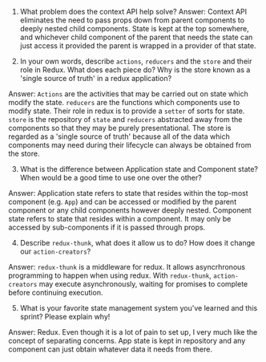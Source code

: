 1. What problem does the context API help solve?
Answer: Context API eliminates the need to pass props down from parent components to deeply nested child components. State is kept at the top somewhere, and whichever child component of the parent that needs the state can just access it provided the parent is wrapped in a provider of that state.

2. In your own words, describe `actions`, `reducers` and the `store` and their role in Redux. What does each piece do? Why is the store known as a 'single source of truth' in a redux application?

Answer: `Actions` are the activities that may be carried out on state which modify the state. `reducers` are the functions which components use to modify state. Their role in redux is to provide a `setter` of sorts for state. `store` is the repository of `state` and `reducers` abstracted away from the components so that they may be purely presentational. The store is regarded as a 'single source of truth' because all of the data which components may need during their lifecycle can always be obtained from the store.

3. What is the difference between Application state and Component state? When would be a good time to use one over the other?

Answer: Application state refers to state that resides within the top-most component (e.g. `App`) and can be accessed or modified by the parent component or any child components however deeply nested. Component state refers to state that resides within a component. It may only be accessed by sub-components if it is passed through props.

4. Describe `redux-thunk`, what does it allow us to do? How does it change our `action-creators`?

Answer: `redux-thunk` is a middleware for redux. It allows asyncrhronous programming to happen when using redux. With `redux-thunk`, `action-creators` may execute asynchronously, waiting for promises to complete before continuing execution.

5. What is your favorite state management system you've learned and this sprint? Please explain why!

Answer: Redux. Even though it is a lot of pain to set up, I very much like the concept of separating concerns. App state is kept in repository and any component can just obtain whatever data it needs from there.
